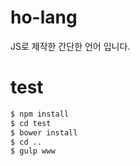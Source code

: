 # ho-lang

JS로 제작한 간단한 언어 입니다. 

# test

```bash
$ npm install
$ cd test
$ bower install
$ cd ..
$ gulp www
```


